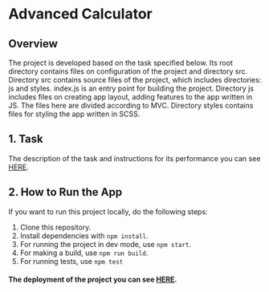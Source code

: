 # Advanced Calculator

## Overview

The project is developed based on the task specified below.
Its root directory contains files on configuration of the project and directory src. Directory src contains source files of the project, which includes directories: js and styles. index.js is an entry point for building the project.
Directory js includes files on creating app layout, adding features to the app written in JS. The files here are divided according to MVC.
Directory styles contains files for styling the app written in SCSS.

## 1. Task

The description of the task and instructions for its performance you can see [HERE](./docs/advanced_calculator_task.pdf).

## 2. How to Run the App

If you want to run this project locally, do the following steps:

1. Clone this repository.
2. Install dependencies with `npm install`.
3. For running the project in dev mode, use `npm start`.
4. For making a build, use `npm run build`.
5. For running tests, use `npm test`

#### The deployment of the project you can see [HERE](https://ina-kh-advanced-calculator.netlify.app/).
